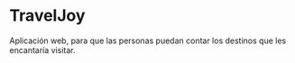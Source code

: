 # TravelJoy
Aplicación web, para que las personas puedan contar los destinos que les encantaría visitar.
